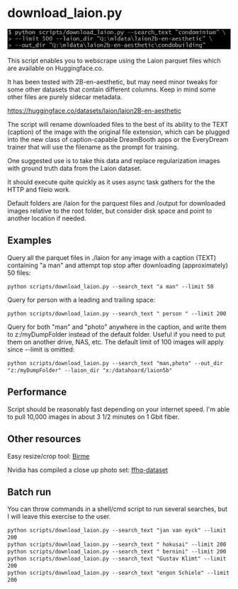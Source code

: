 # download_laion.py

![](../demo/demo03.png)

This script enables you to webscrape using the Laion parquet files which are available on Huggingface.co. 

It has been tested with 2B-en-aesthetic, but may need minor tweaks for some other datasets that contain different columns.  Keep in mind some other files are purely sidecar metadata.

https://huggingface.co/datasets/laion/laion2B-en-aesthetic


The script will rename downloaded files to the best of its ability to the TEXT (caption) of the image with the original file extension, which can be plugged into the new class of caption-capable DreamBooth apps or the EveryDream trainer that will use the filename as the prompt for training.  

One suggested use is to take this data and replace regularization images with ground truth data from the Laion dataset.

It should execute quite quickly as it uses async task gathers for the the HTTP and fileio work. 

Default folders are /laion for the parquest files and /output for downloaded images relative to the root folder, but consider disk space and point to another location if needed.

## Examples

Query all the parquet files in ./laion for any image with a caption (TEXT) containing "a man" and attempt top stop after downloading (approximately) 50 files:

    python scripts/download_laion.py --search_text "a man" --limit 50

Query for person with a leading and trailing space:

    python scripts/download_laion.py --search_text " person " --limit 200

Query for both "man" and "photo" anywhere in the caption, and write them to z:/myDumpFolder instead of the default folder.  Useful if you need to put them on another drive, NAS, etc.  The default limit of 100 images will apply since --limit is omitted:

    python scripts/download_laion.py --search_text "man,photo" --out_dir "z:/myDumpFolder" --laion_dir "x:/datahoard/laion5b"

## Performance

Script should be reasonably fast depending on your internet speed.  I'm able to pull 10,000 images in about 3 1/2 minutes on 1 Gbit fiber.  

## Other resources

Easy resize/crop tool: [Birme](https://www.birme.net/?target_width=512&target_height=512&auto_focal=false&image_format=webp&quality_jpeg=95&quality_webp=99)

Nvidia has compiled a close up photo set: [ffhq-dataset](https://github.com/NVlabs/ffhq-dataset)

## Batch run

You can throw commands in a shell/cmd script to run several searches, but I will leave this exercise to the user.

    python scripts/download_laion.py --search_text "jan van eyck" --limit 200
    python scripts/download_laion.py --search_text " hokusai" --limit 200
    python scripts/download_laion.py --search_text " bernini" --limit 200
    python scripts/download_laion.py --search_text "Gustav Klimt" --limit 200
    python scripts/download_laion.py --search_text "engon Schiele" --limit 200